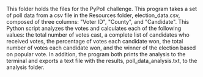 This folder holds the files for the PyPoll challenge.  This program takes a set of poll data from a csv file 
in the Resources folder, election_data.csv, composed of three columns: "Voter ID", "County", and "Candidate".
This Python script analyzes the votes and calculates each of the following values: the total number of votes 
cast, a complete list of candidates who received votes, the percentage of votes each candidate won, the total 
number of votes each candidate won, and the winner of the election based on popular vote.  In addition, the 
program both prints the analysis to the terminal and exports a text file with the results, poll_data_analysis.txt, 
to the analysis folder.
